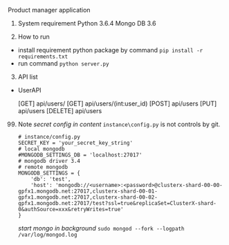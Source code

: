 Product manager application

1.  System requirement
    Python 3.6.4
    Mongo DB 3.6

2.  How to run

-   install requirement python package by command
    `pip install -r requirements.txt`
-   run command
    `python server.py`

3.  API list

-   UserAPI

    [GET] api/users/
    [GET] api/users/(int:user_id)
    [POST] api/users
    [PUT] api/users
    [DELETE] api/users

99. Note
    _secret config in content_ `instance\config.py` is not controls by git.
    ```
    # instance/config.py
    SECRET_KEY = 'your_secret_key_string'    
    # local mongodb
    #MONGODB_SETTINGS_DB = 'localhost:27017'
    # mongodb driver 3.4
    # remote mongodb
    MONGODB_SETTINGS = {
        'db': 'test',
        'host': 'mongodb://<username>:<password>@clusterx-shard-00-00-gpfx1.mongodb.net:27017,clusterx-shard-00-01-gpfx1.mongodb.net:27017,clusterx-shard-00-02-gpfx1.mongodb.net:27017/test?ssl=true&replicaSet=ClusterX-shard-0&authSource=xxx&retryWrites=true'
    }
    ```
    _start mongo in background_
    `sudo mongod --fork --logpath /var/log/mongod.log`
